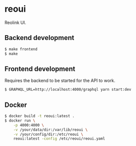 # reoui

Reolink UI.

## Backend development

```sh
$ make frontend
$ make
```

## Frontend development

Requires the backend to be started for the API to work.

```sh
$ GRAPHQL_URL=http://localhost:4000/graphql yarn start:dev
```

## Docker

```sh
$ docker build -t reoui:latest .
$ docker run \
	-p 4000:4000 \
	-v /your/data/dir:/var/lib/reoui \
	-v /your/config/dir:/etc/reoui \
	reoui:latest -config /etc/reoui/reoui.yaml
```
